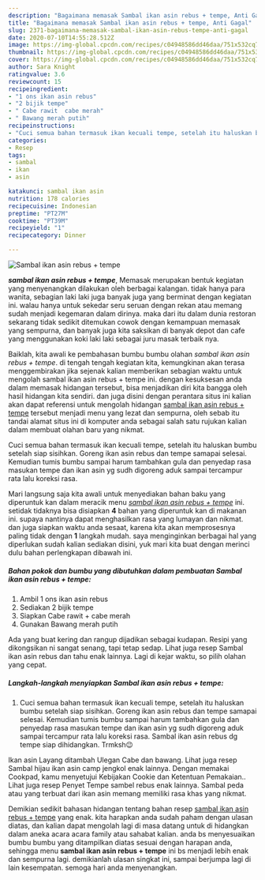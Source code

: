 ```yaml
---
description: "Bagaimana memasak Sambal ikan asin rebus + tempe, Anti Gagal"
title: "Bagaimana memasak Sambal ikan asin rebus + tempe, Anti Gagal"
slug: 2371-bagaimana-memasak-sambal-ikan-asin-rebus-tempe-anti-gagal
date: 2020-07-10T14:55:28.512Z
image: https://img-global.cpcdn.com/recipes/c04948586dd46daa/751x532cq70/sambal-ikan-asin-rebus-tempe-foto-resep-utama.jpg
thumbnail: https://img-global.cpcdn.com/recipes/c04948586dd46daa/751x532cq70/sambal-ikan-asin-rebus-tempe-foto-resep-utama.jpg
cover: https://img-global.cpcdn.com/recipes/c04948586dd46daa/751x532cq70/sambal-ikan-asin-rebus-tempe-foto-resep-utama.jpg
author: Sara Knight
ratingvalue: 3.6
reviewcount: 15
recipeingredient:
- "1 ons ikan asin rebus"
- "2 bijik tempe"
- " Cabe rawit  cabe merah"
- " Bawang merah putih"
recipeinstructions:
- "Cuci semua bahan termasuk ikan kecuali tempe, setelah itu haluskan bumbu setelah siap sisihkan. Goreng ikan asin rebus dan tempe samapai selesai. Kemudian tumis bumbu sampai harum tambahkan gula dan penyedap rasa masukan tempe dan ikan asin yg sudh digoreng aduk sampai tercampur rata lalu koreksi rasa. Sambal ikan asin rebus dg tempe siap dihidangkan. Trmksh😉"
categories:
- Resep
tags:
- sambal
- ikan
- asin

katakunci: sambal ikan asin 
nutrition: 178 calories
recipecuisine: Indonesian
preptime: "PT27M"
cooktime: "PT39M"
recipeyield: "1"
recipecategory: Dinner

---
```



![Sambal ikan asin rebus + tempe](https://img-global.cpcdn.com/recipes/c04948586dd46daa/751x532cq70/sambal-ikan-asin-rebus-tempe-foto-resep-utama.jpg)

<b><i>sambal ikan asin rebus + tempe</i></b>, Memasak merupakan bentuk kegiatan yang menyenangkan dilakukan oleh berbagai kalangan. tidak hanya para wanita, sebagian laki laki juga banyak juga yang berminat dengan kegiatan ini. walau hanya untuk sekedar seru seruan dengan rekan atau memang sudah menjadi kegemaran dalam dirinya. maka dari itu dalam dunia restoran sekarang tidak sedikit ditemukan cowok dengan kemampuan memasak yang sempurna, dan banyak juga kita saksikan di banyak depot dan cafe yang menggunakan koki laki laki sebagai juru masak terbaik nya.

Baiklah, kita awali ke pembahasan bumbu bumbu olahan <i>sambal ikan asin rebus + tempe</i>. di tengah tengah kegiatan kita, kemungkinan akan terasa menggembirakan jika sejenak kalian memberikan sebagian waktu untuk mengolah sambal ikan asin rebus + tempe ini. dengan kesuksesan anda dalam memasak hidangan tersebut, bisa menjadikan diri kita bangga oleh hasil hidangan kita sendiri. dan juga disini dengan perantara situs ini kalian akan dapat referensi untuk mengolah hidangan <u>sambal ikan asin rebus + tempe</u> tersebut menjadi menu yang lezat dan sempurna, oleh sebab itu tandai alamat situs ini di komputer anda sebagai salah satu rujukan kalian dalam membuat olahan baru yang nikmat.

Cuci semua bahan termasuk ikan kecuali tempe, setelah itu haluskan bumbu setelah siap sisihkan. Goreng ikan asin rebus dan tempe samapai selesai. Kemudian tumis bumbu sampai harum tambahkan gula dan penyedap rasa masukan tempe dan ikan asin yg sudh digoreng aduk sampai tercampur rata lalu koreksi rasa.


Mari langsung saja kita awali untuk menyediakan bahan baku yang diperuntuk kan dalam meracik menu <u><i>sambal ikan asin rebus + tempe</i></u> ini. setidak tidaknya bisa disiapkan <b>4</b> bahan yang diperuntuk kan di makanan ini. supaya nantinya dapat menghasilkan rasa yang lumayan dan nikmat. dan juga siapkan waktu anda sesaat, karena kita akan memprosesnya paling tidak dengan <b>1</b> langkah mudah. saya menginginkan berbagai hal yang diperlukan sudah kalian sediakan disini, yuk mari kita buat dengan merinci dulu bahan perlengkapan dibawah ini.

<!--inarticleads1-->

##### Bahan pokok dan bumbu yang dibutuhkan dalam pembuatan Sambal ikan asin rebus + tempe:

1. Ambil 1 ons ikan asin rebus
1. Sediakan 2 bijik tempe
1. Siapkan  Cabe rawit + cabe merah
1. Gunakan  Bawang merah putih


Ada yang buat kering dan rangup dijadikan sebagai kudapan. Resipi yang dikongsikan ni sangat senang, tapi tetap sedap. Lihat juga resep Sambal ikan asin rebus dan tahu enak lainnya. Lagi di kejar waktu, so pilih olahan yang cepat. 

<!--inarticleads2-->

##### Langkah-langkah menyiapkan Sambal ikan asin rebus + tempe:

1. Cuci semua bahan termasuk ikan kecuali tempe, setelah itu haluskan bumbu setelah siap sisihkan. Goreng ikan asin rebus dan tempe samapai selesai. Kemudian tumis bumbu sampai harum tambahkan gula dan penyedap rasa masukan tempe dan ikan asin yg sudh digoreng aduk sampai tercampur rata lalu koreksi rasa. Sambal ikan asin rebus dg tempe siap dihidangkan. Trmksh😉


Ikan asin Layang ditambah Ulegan Cabe dan bawang. Lihat juga resep Sambal hijau ikan asin camp jengkol enak lainnya. Dengan memakai Cookpad, kamu menyetujui Kebijakan Cookie dan Ketentuan Pemakaian.. Lihat juga resep Penyet Tempe sambel rebus enak lainnya. Sambal peda atau yang terbuat dari ikan asin memang memiliki rasa khas yang nikmat. 

Demikian sedikit bahasan hidangan tentang bahan resep <u>sambal ikan asin rebus + tempe</u> yang enak. kita harapkan anda sudah paham dengan ulasan diatas, dan kalian dapat mengolah lagi di masa datang untuk di hidangkan dalam aneka acara acara family atau sahabat kalian. anda bs menyesuaikan bumbu bumbu yang ditampilkan diatas sesuai dengan harapan anda, sehingga menu <b>sambal ikan asin rebus + tempe</b> ini bs menjadi lebih enak dan sempurna lagi. demikianlah ulasan singkat ini, sampai berjumpa lagi di lain kesempatan. semoga hari anda menyenangkan.
